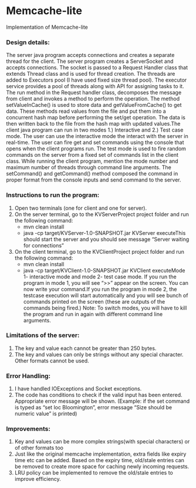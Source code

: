 # Memcache-lite
Implementation of Memcache-lite


### Design details:

The server java program accepts connections and creates a separate thread for the client. The server program creates a ServerSocket and accepts connections. The socket is passed to a Request Handler class that extends Thread class and is used for thread creation. The threads are added to Executors pool (I have used fixed size thread pool). The executor service provides a pool of threads along with API for assigning tasks to it. The run method in the Request handler class, decomposes the message from client and invokes a method to perform the operation. The method setValueInCache() is used to store data and getValueFromCache() to get data. These methods read values from the file and put them into a concurrent hash map before performing the set/get operation. The data is then written back to the file from the hash map with updated values.The client java program can run in two modes 1.) Interactive and 2.) Test case mode. The user can use the interactive mode the interact with the server in real-time. The user can fire get and set commands using the console that opens when the client programs run. The test mode is used to fire random commands on the server from a fixed set of commands list in the client class. While running the client program, mention the mode number and maximum number of threads through command line arguments. The setCommand() and getCommand() method composed the command in proper format from the console inputs and send command to the server.

### Instructions to run the program:
1.    Open two terminals (one for client and one for server).
2.    On the server terminal, go to the KVServerProject project folder and run the following command:
      * mvn clean install
      * java -cp target/KVServer-1.0-SNAPSHOT.jar KVServer executeThis should start the server and you should see message “Server waiting for connections”
3.    On the client terminal, go to the KVClientProject project folder and run the following command:
      * mvn clean install
      * java -cp target/KVClient-1.0-SNAPSHOT.jar KVClient <mode> <threads> 
  executeMode 1- interactive mode and mode 2- test case mode. If you run the program in mode 1, you will see “>>” appear on the screen. You can now write your command.If you run the program in mode 2, the testcase execution will start automatically and you will see bunch of commands printed on the screen (these are outputs of the commands being fired.)
      Note: To switch modes, you will have to kill the program and run in again with different command line arguments.

### Limitations of the server:
1.    The key and value each cannot be greater than 250 bytes. 
2.    The key and values can only be strings without any special character. Other formats cannot be used.

### Error Handling:
1.    I have handled IOExceptions and Socket exceptions.
2.    The code has conditions to check if the valid input has been entered. Appropriate error message will be shown. (Example: if the set command is typed as “set loc Bloomington”, error message “Size should be numeric value” is printed)

### Improvements:
1.    Key and values can be more complex strings(with special characters) or of other formats too
2.    Just like the original memcache implementation, extra fields like expiry time etc can be added. Based on the expiry time, old/stale entries can be removed to create more space for caching newly incoming requests.
3.    LRU policy can be implemented to remove the old/stale entries to improve efficiency.
